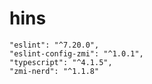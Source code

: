# hins

    "eslint": "^7.20.0",
    "eslint-config-zmi": "^1.0.1",
    "typescript": "^4.1.5",
    "zmi-nerd": "^1.1.8"

